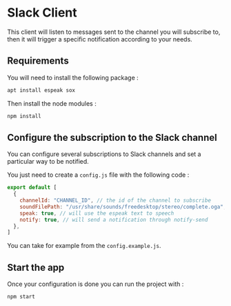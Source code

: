 # Slack Client

This client will listen to messages sent to the channel you will subscribe to, then it will trigger a specific notification according to your needs.

## Requirements

You will need to install the following package : 

```bash
apt install espeak sox
```

Then install the node modules : 

```bash
npm install
```

## Configure the subscription to the Slack channel

You can configure several subscriptions to Slack channels and set a particular way to be notified.

You just need to create a `config.js` file with the following code : 

```js
export default [
  {
    channelId: "CHANNEL_ID", // the id of the channel to subscribe
    soundFilePath: "/usr/share/sounds/freedesktop/stereo/complete.oga", // will play the sound file
    speak: true, // will use the espeak text to speech
    notify: true, // will send a notification through notify-send
  },
]
```

You can take for example from the `config.example.js`.


## Start the app

Once your configuration is done you can run the project with :

```bash
npm start
```
